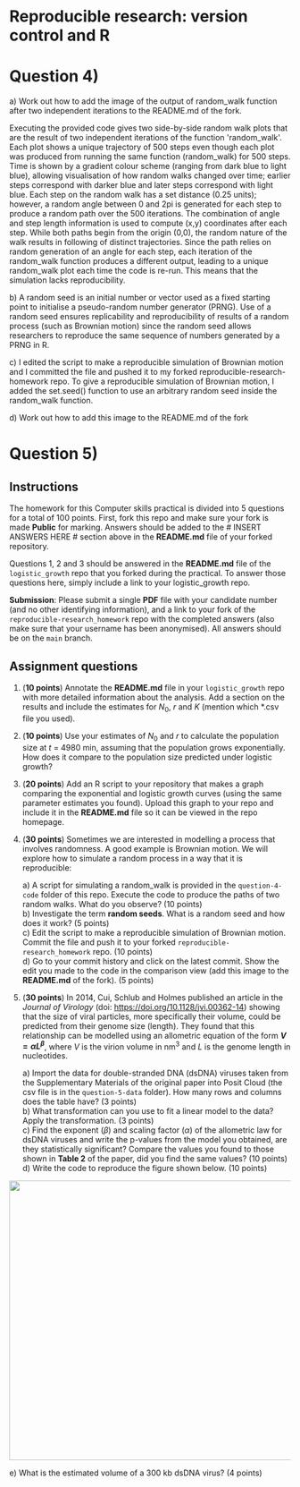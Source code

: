 # Reproducible research: version control and R

# Question 4)

a) Work out how to add the image of the output of random_walk function after two independent iterations to the README.md of the fork.

Executing the provided code gives two side-by-side random walk plots that are the result of two independent iterations of the function 'random_walk'. Each plot shows a unique trajectory of 500 steps even though each plot was produced from running the same function (random_walk) for 500 steps. Time is shown by a gradient colour scheme (ranging from dark blue to light blue), allowing visualisation of how random walks changed over time; earlier steps correspond with darker blue and later steps correspond with light blue. Each step on the random walk has a set distance (0.25 units); however, a random angle between 0 and 2pi is generated for each step to produce a random path over the 500 iterations. The combination of angle and step length information is used to compute (x,y) coordinates after each step. While both paths begin from the origin (0,0), the random nature of the walk results in following of distinct trajectories. Since the path relies on random generation of an angle for each step, each iteration of the random_walk function produces a different output, leading to a unique random_walk plot each time the code is re-run. This means that the simulation lacks reproducibility. 

b) A random seed is an initial number or vector used as a fixed starting point to initialise a pseudo-random number generator (PRNG). Use of a random seed ensures replicability and reproducibility of results of a random process (such as Brownian motion) since the random seed allows researchers to reproduce the same sequence of numbers generated by a PRNG in R. 

c) I edited the script to make a reproducible simulation of Brownian motion and I committed the file and pushed it to my forked reproducible-research-homework repo. To give a reproducible simulation of Brownian motion, I added the set.seed() function to use an arbitrary random seed inside the random_walk function. 

d) Work out how to add this image to the README.md of the fork

# Question 5)

## Instructions

The homework for this Computer skills practical is divided into 5 questions for a total of 100 points. First, fork this repo and make sure your fork is made **Public** for marking. Answers should be added to the # INSERT ANSWERS HERE # section above in the **README.md** file of your forked repository.

Questions 1, 2 and 3 should be answered in the **README.md** file of the `logistic_growth` repo that you forked during the practical. To answer those questions here, simply include a link to your logistic_growth repo.

**Submission**: Please submit a single **PDF** file with your candidate number (and no other identifying information), and a link to your fork of the `reproducible-research_homework` repo with the completed answers (also make sure that your username has been anonymised). All answers should be on the `main` branch.

## Assignment questions 

1) (**10 points**) Annotate the **README.md** file in your `logistic_growth` repo with more detailed information about the analysis. Add a section on the results and include the estimates for $N_0$, $r$ and $K$ (mention which *.csv file you used).
   
2) (**10 points**) Use your estimates of $N_0$ and $r$ to calculate the population size at $t$ = 4980 min, assuming that the population grows exponentially. How does it compare to the population size predicted under logistic growth? 

3) (**20 points**) Add an R script to your repository that makes a graph comparing the exponential and logistic growth curves (using the same parameter estimates you found). Upload this graph to your repo and include it in the **README.md** file so it can be viewed in the repo homepage.
   
4) (**30 points**) Sometimes we are interested in modelling a process that involves randomness. A good example is Brownian motion. We will explore how to simulate a random process in a way that it is reproducible:

   a) A script for simulating a random_walk is provided in the `question-4-code` folder of this repo. Execute the code to produce the paths of two random walks. What do you observe? (10 points) \
   b) Investigate the term **random seeds**. What is a random seed and how does it work? (5 points) \
   c) Edit the script to make a reproducible simulation of Brownian motion. Commit the file and push it to your forked `reproducible-research_homework` repo. (10 points) \
   d) Go to your commit history and click on the latest commit. Show the edit you made to the code in the comparison view (add this image to the **README.md** of the fork). (5 points) 

5) (**30 points**) In 2014, Cui, Schlub and Holmes published an article in the *Journal of Virology* (doi: https://doi.org/10.1128/jvi.00362-14) showing that the size of viral particles, more specifically their volume, could be predicted from their genome size (length). They found that this relationship can be modelled using an allometric equation of the form **$`V = \alpha L^{\beta}`$**, where $`V`$ is the virion volume in nm<sup>3</sup> and $`L`$ is the genome length in nucleotides.

   a) Import the data for double-stranded DNA (dsDNA) viruses taken from the Supplementary Materials of the original paper into Posit Cloud (the csv file is in the `question-5-data` folder). How many rows and columns does the table have? (3 points)\
   b) What transformation can you use to fit a linear model to the data? Apply the transformation. (3 points) \
   c) Find the exponent ($\beta$) and scaling factor ($\alpha$) of the allometric law for dsDNA viruses and write the p-values from the model you obtained, are they statistically significant? Compare the values you found to those shown in **Table 2** of the paper, did you find the same values? (10 points) \
   d) Write the code to reproduce the figure shown below. (10 points) 

  <p align="center">
     <img src="https://github.com/josegabrielnb/reproducible-research_homework/blob/main/question-5-data/allometric_scaling.png" width="600" height="500">
  </p>

  e) What is the estimated volume of a 300 kb dsDNA virus? (4 points) 
